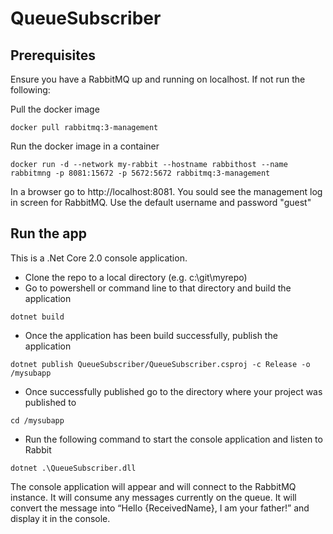 # QueueSubscriber

## Prerequisites
Ensure you have a RabbitMQ up and running on localhost. If not run the following:

Pull the docker image

`docker pull rabbitmq:3-management`

Run the docker image in a container

`docker run -d --network my-rabbit --hostname rabbithost --name rabbitmng -p 8081:15672 -p 5672:5672 rabbitmq:3-management`

In a browser go to http://localhost:8081. You sould see the management log in screen for RabbitMQ. Use the default username and password "guest"

## Run the app
This is a .Net Core 2.0 console application. 

- Clone the repo to a local directory (e.g. c:\git\myrepo)
- Go to powershell or command line to that directory and build the application

`dotnet build`
- Once the application has been build successfully, publish the application 

`dotnet publish QueueSubscriber/QueueSubscriber.csproj -c Release -o /mysubapp`
- Once successfully published go to the directory where your project was published to 

`cd /mysubapp`
- Run the following command to start the console application and listen to Rabbit

`dotnet .\QueueSubscriber.dll`

The console application will appear and will connect to the RabbitMQ instance. It will consume any messages currently on the queue. It will convert the message into “Hello {ReceivedName}, I am your father!” and display it in the console.
